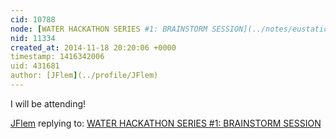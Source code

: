 ```yaml
---
cid: 10788
node: [WATER HACKATHON SERIES #1: BRAINSTORM SESSION](../notes/eustatic/11-11-2014/water-hackathon-series-1-brainstorm-session)
nid: 11334
created_at: 2014-11-18 20:20:06 +0000
timestamp: 1416342006
uid: 431681
author: [JFlem](../profile/JFlem)
---
```


I will be attending!

[JFlem](../profile/JFlem) replying to: [WATER HACKATHON SERIES #1: BRAINSTORM SESSION](../notes/eustatic/11-11-2014/water-hackathon-series-1-brainstorm-session)


